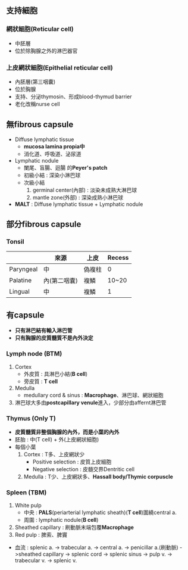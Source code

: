 ## 支持細胞
### 網狀細胞(Reticular cell)
- 中胚層
- 位於除胸腺之外的淋巴器官
### 上皮網狀細胞(Epithelial reticular cell)
- 內胚層(第三咽囊)
- 位於胸腺
- 支持、分泌thymosin、形成blood-thymud barrier
- 老化改稱nurse cell
## 無fibrous capsule
- Diffuse lymphatic tissue
	- **mucosa lamina propia中**
	- 消化道、呼吸道、泌尿道
- Lymphatic nodule
	- 闌尾、盲腸、迴腸 的**Peyer's patch**
	- 初級小結 : 深染小淋巴球
	- 次級小結
		1. germinal center(內部) : 淡染未成熟大淋巴球
		2. mantle zone(外部) : 深染成熟小淋巴球
- **MALT** : Diffuse lymphatic tissue + Lymphatic nodule
## 部分fibrous capsule
### Tonsil
|           | 來源         | 上皮   | Recess |
|-----------|--------------|--------|--------|
| Paryngeal | 中           | 偽複柱 | 0      |
| Palatine  | 內(第二咽囊) | 複鱗   | 10~20  |
| Lingual   | 中           | 複鱗   | 1      |
## 有capsule
- **只有淋巴結有輸入淋巴管**
- **只有胸腺的皮質髓質不是內外決定**
### Lymph node (BTM)
1. Cortex
	- 外皮質 : 具淋巴小結(**B cell**)
	- 旁皮質 : **T cell**
2. Medulla
	- medullary cord & sinus : **Macrophage**、淋巴球、網狀細胞
3. 淋巴球大多由**postcapillary venule**進入，少部分由affernt淋巴管
### Thymus (Only T)
- **皮質髓質非整個胸腺的內外，而是小葉的內外**
- 胚胎 : 中(T cell) + 外(上皮網狀細胞)
- 每個小葉
	1. Cortex : T多、上皮網狀少
		- Positive selection : 皮質上皮細胞
		- Negative selection : 皮髓交界Dentritic cell
	2. Medulla : T少、上皮網狀多、**Hassall body/Thymic corpuscle**
### Spleen (TBM)
1. White pulp
	- 中央 : **PALS**(periarterial lymphatic sheath)(**T cell**)圍繞central a.
	- 周圍 : lymphatic nodule(**B cell**)
2. Sheathed capillary : 刷動脈末端包覆**Macrophage**
3. Red pulp : 脾索、脾竇
- 血流 : splenic a. -> trabecular a. -> central a. -> penicillar a.(刷動脈) ->sheathed capillary -> splenic cord -> splenic sinus -> pulp v. -> trabecular v. -> splenic v.